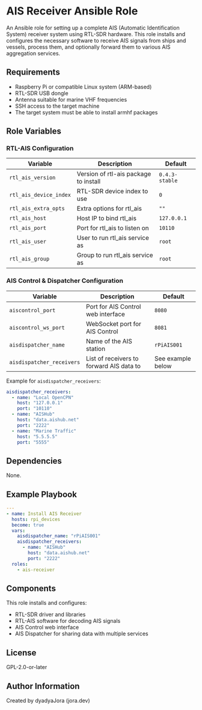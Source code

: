 # AIS Receiver Ansible Role

An Ansible role for setting up a complete AIS (Automatic Identification System) receiver system using RTL-SDR hardware. This role installs and configures the necessary software to receive AIS signals from ships and vessels, process them, and optionally forward them to various AIS aggregation services.

## Requirements

- Raspberry Pi or compatible Linux system (ARM-based)
- RTL-SDR USB dongle
- Antenna suitable for marine VHF frequencies
- SSH access to the target machine
- The target system must be able to install armhf packages

## Role Variables

### RTL-AIS Configuration

| Variable | Description | Default |
|----------|-------------|---------|
| `rtl_ais_version` | Version of rtl-ais package to install | `0.4.3-stable` |
| `rtl_ais_device_index` | RTL-SDR device index to use | `0` |
| `rtl_ais_extra_opts` | Extra options for rtl_ais | `""` |
| `rtl_ais_host` | Host IP to bind rtl_ais | `127.0.0.1` |
| `rtl_ais_port` | Port for rtl_ais to listen on | `10110` |
| `rtl_ais_user` | User to run rtl_ais service as | `root` |
| `rtl_ais_group` | Group to run rtl_ais service as | `root` |

### AIS Control & Dispatcher Configuration

| Variable | Description | Default |
|----------|-------------|---------|
| `aiscontrol_port` | Port for AIS Control web interface | `8080` |
| `aiscontrol_ws_port` | WebSocket port for AIS Control | `8081` |
| `aisdispatcher_name` | Name of the AIS station | `rPiAIS001` |
| `aisdispatcher_receivers` | List of receivers to forward AIS data to | See example below |

Example for `aisdispatcher_receivers`:

```yaml
aisdispatcher_receivers:
  - name: "Local OpenCPN"
    host: "127.0.0.1"
    port: "10110"
  - name: "AISHub"
    host: "data.aishub.net"
    port: "2222"
  - name: "Marine Traffic"
    host: "5.5.5.5"
    port: "5555"
```

## Dependencies

None.

## Example Playbook

```yaml
---
- name: Install AIS Receiver
  hosts: rpi_devices
  become: true
  vars:
    aisdispatcher_name: "rPiAIS001"
    aisdispatcher_receivers:
      - name: "AISHub"
        host: "data.aishub.net"
        port: "2222"
  roles:
    - ais-receiver
```

## Components

This role installs and configures:

* RTL-SDR driver and libraries
* RTL-AIS software for decoding AIS signals
* AIS Control web interface
* AIS Dispatcher for sharing data with multiple services

## License

GPL-2.0-or-later

## Author Information

Created by dyadyaJora (jora.dev)
